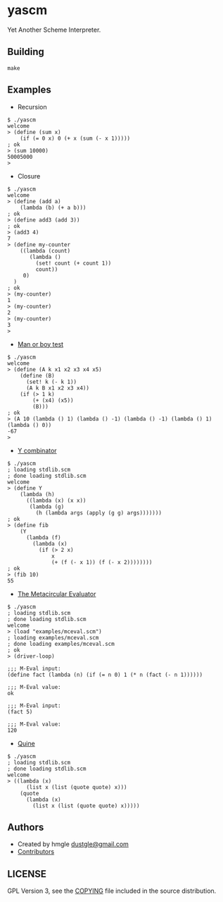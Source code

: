 # yascm

Yet Another Scheme Interpreter.

## Building

```
make
```

## Examples

- Recursion

```
$ ./yascm
welcome
> (define (sum x)
    (if (= 0 x) 0 (+ x (sum (- x 1)))))
; ok
> (sum 10000)
50005000
>
```

- Closure

```
$ ./yascm
welcome
> (define (add a)
    (lambda (b) (+ a b)))
; ok
> (define add3 (add 3))
; ok
> (add3 4)
7
> (define my-counter
    ((lambda (count)
       (lambda ()
         (set! count (+ count 1))
         count))
     0)
  )
; ok
> (my-counter)
1
> (my-counter)
2
> (my-counter)
3
>
```

- [Man or boy test](https://en.wikipedia.org/?title=Man_or_boy_test)

```
$ ./yascm
welcome
> (define (A k x1 x2 x3 x4 x5)
    (define (B)
      (set! k (- k 1))
      (A k B x1 x2 x3 x4))
    (if (> 1 k)
        (+ (x4) (x5))
        (B)))
; ok
> (A 10 (lambda () 1) (lambda () -1) (lambda () -1) (lambda () 1) (lambda () 0))
-67
> 
```

- [Y combinator](http://rosettacode.org/wiki/Y_combinator#Scheme)

```
$ ./yascm
; loading stdlib.scm
; done loading stdlib.scm
welcome
> (define Y
    (lambda (h)
      ((lambda (x) (x x))
       (lambda (g)
         (h (lambda args (apply (g g) args)))))))
; ok
> (define fib
    (Y
      (lambda (f)
        (lambda (x)
          (if (> 2 x)
              x
              (+ (f (- x 1)) (f (- x 2))))))))
; ok
> (fib 10)
55
```

- [The Metacircular Evaluator](https://mitpress.mit.edu/sicp/full-text/book/book-Z-H-26.html#%_sec_4.1)

```
$ ./yascm 
; loading stdlib.scm
; done loading stdlib.scm
welcome
> (load "examples/mceval.scm")
; loading examples/mceval.scm
; done loading examples/mceval.scm
; ok
> (driver-loop)

;;; M-Eval input:
(define fact (lambda (n) (if (= n 0) 1 (* n (fact (- n 1))))))

;;; M-Eval value:
ok

;;; M-Eval input:
(fact 5)

;;; M-Eval value:
120
```

- [Quine](https://en.wikipedia.org/wiki/Quine_%28computing%29)

```
$ ./yascm 
; loading stdlib.scm
; done loading stdlib.scm
welcome
> ((lambda (x)
      (list x (list (quote quote) x)))
    (quote
      (lambda (x)
        (list x (list (quote quote) x)))))
```

## Authors

- Created by hmgle <dustgle@gmail.com>
- [Contributors](https://github.com/hmgle/yascm/graphs/contributors)

## LICENSE

GPL Version 3, see the [COPYING](COPYING) file included in the source distribution.
